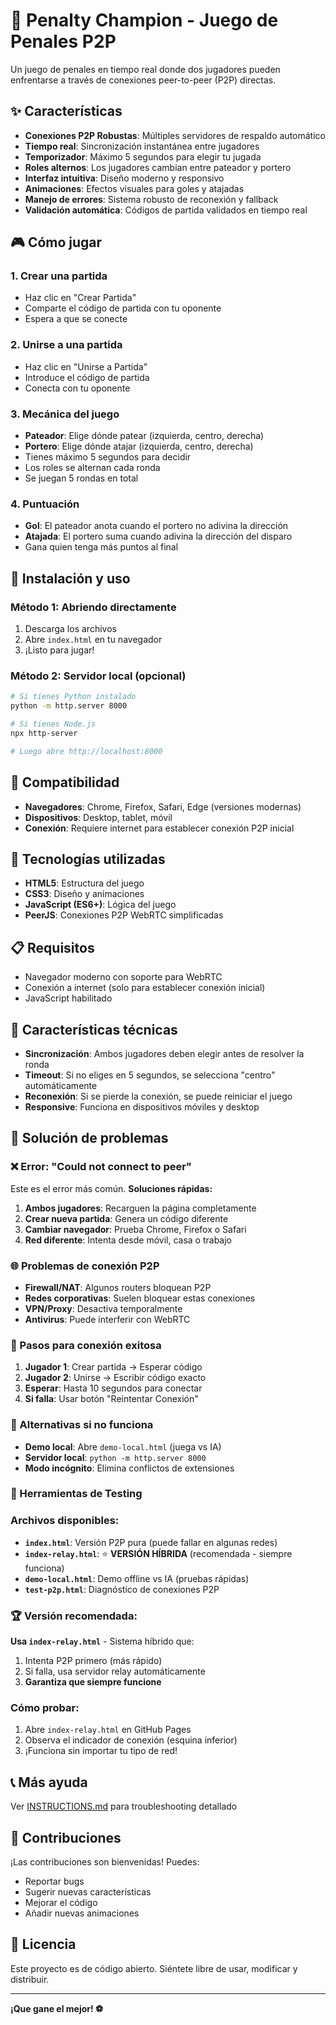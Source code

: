 # 🥅 Penalty Champion - Juego de Penales P2P

Un juego de penales en tiempo real donde dos jugadores pueden enfrentarse a través de conexiones peer-to-peer (P2P) directas.

## ✨ Características

- **Conexiones P2P Robustas**: Múltiples servidores de respaldo automático
- **Tiempo real**: Sincronización instantánea entre jugadores
- **Temporizador**: Máximo 5 segundos para elegir tu jugada
- **Roles alternos**: Los jugadores cambian entre pateador y portero
- **Interfaz intuitiva**: Diseño moderno y responsivo
- **Animaciones**: Efectos visuales para goles y atajadas
- **Manejo de errores**: Sistema robusto de reconexión y fallback
- **Validación automática**: Códigos de partida validados en tiempo real

## 🎮 Cómo jugar

### 1. Crear una partida
- Haz clic en "Crear Partida"
- Comparte el código de partida con tu oponente
- Espera a que se conecte

### 2. Unirse a una partida
- Haz clic en "Unirse a Partida"
- Introduce el código de partida
- Conecta con tu oponente

### 3. Mecánica del juego
- **Pateador**: Elige dónde patear (izquierda, centro, derecha)
- **Portero**: Elige dónde atajar (izquierda, centro, derecha)
- Tienes máximo 5 segundos para decidir
- Los roles se alternan cada ronda
- Se juegan 5 rondas en total

### 4. Puntuación
- **Gol**: El pateador anota cuando el portero no adivina la dirección
- **Atajada**: El portero suma cuando adivina la dirección del disparo
- Gana quien tenga más puntos al final

## 🚀 Instalación y uso

### Método 1: Abriendo directamente
1. Descarga los archivos
2. Abre `index.html` en tu navegador
3. ¡Listo para jugar!

### Método 2: Servidor local (opcional)
```bash
# Si tienes Python instalado
python -m http.server 8000

# Si tienes Node.js
npx http-server

# Luego abre http://localhost:8000
```

## 📱 Compatibilidad

- **Navegadores**: Chrome, Firefox, Safari, Edge (versiones modernas)
- **Dispositivos**: Desktop, tablet, móvil
- **Conexión**: Requiere internet para establecer conexión P2P inicial

## 🔧 Tecnologías utilizadas

- **HTML5**: Estructura del juego
- **CSS3**: Diseño y animaciones
- **JavaScript (ES6+)**: Lógica del juego
- **PeerJS**: Conexiones P2P WebRTC simplificadas

## 📋 Requisitos

- Navegador moderno con soporte para WebRTC
- Conexión a internet (solo para establecer conexión inicial)
- JavaScript habilitado

## 🎯 Características técnicas

- **Sincronización**: Ambos jugadores deben elegir antes de resolver la ronda
- **Timeout**: Si no eliges en 5 segundos, se selecciona "centro" automáticamente
- **Reconexión**: Si se pierde la conexión, se puede reiniciar el juego
- **Responsive**: Funciona en dispositivos móviles y desktop

## 🐛 Solución de problemas

### ❌ Error: "Could not connect to peer"
Este es el error más común. **Soluciones rápidas:**

1. **Ambos jugadores**: Recarguen la página completamente
2. **Crear nueva partida**: Genera un código diferente
3. **Cambiar navegador**: Prueba Chrome, Firefox o Safari
4. **Red diferente**: Intenta desde móvil, casa o trabajo

### 🌐 Problemas de conexión P2P
- **Firewall/NAT**: Algunos routers bloquean P2P
- **Redes corporativas**: Suelen bloquear estas conexiones
- **VPN/Proxy**: Desactiva temporalmente
- **Antivirus**: Puede interferir con WebRTC

### 🔧 Pasos para conexión exitosa
1. **Jugador 1**: Crear partida → Esperar código
2. **Jugador 2**: Unirse → Escribir código exacto
3. **Esperar**: Hasta 10 segundos para conectar
4. **Si falla**: Usar botón "Reintentar Conexión"

### 🎯 Alternativas si no funciona
- **Demo local**: Abre `demo-local.html` (juega vs IA)
- **Servidor local**: `python -m http.server 8000`
- **Modo incógnito**: Elimina conflictos de extensiones

### 🧪 Herramientas de Testing

### Archivos disponibles:
- **`index.html`**: Versión P2P pura (puede fallar en algunas redes)
- **`index-relay.html`**: ⭐ **VERSIÓN HÍBRIDA** (recomendada - siempre funciona)
- **`demo-local.html`**: Demo offline vs IA (pruebas rápidas)
- **`test-p2p.html`**: Diagnóstico de conexiones P2P

### 🏆 Versión recomendada:
**Usa `index-relay.html`** - Sistema híbrido que:
1. Intenta P2P primero (más rápido)
2. Si falla, usa servidor relay automáticamente
3. **Garantiza que siempre funcione**

### Cómo probar:
1. Abre `index-relay.html` en GitHub Pages
2. Observa el indicador de conexión (esquina inferior)
3. ¡Funciona sin importar tu tipo de red!

## 📞 Más ayuda
Ver [INSTRUCTIONS.md](INSTRUCTIONS.md) para troubleshooting detallado

## 🤝 Contribuciones

¡Las contribuciones son bienvenidas! Puedes:
- Reportar bugs
- Sugerir nuevas características
- Mejorar el código
- Añadir nuevas animaciones

## 📄 Licencia

Este proyecto es de código abierto. Siéntete libre de usar, modificar y distribuir.

---

**¡Que gane el mejor! ⚽** 